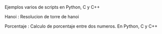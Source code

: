 Ejemplos varios de scripts en Python, C y C++

Hanoi      : Resolucion de torre de hanoi

Porcentaje : Calculo de porcentaje entre dos numeros. En Python, C y C++
